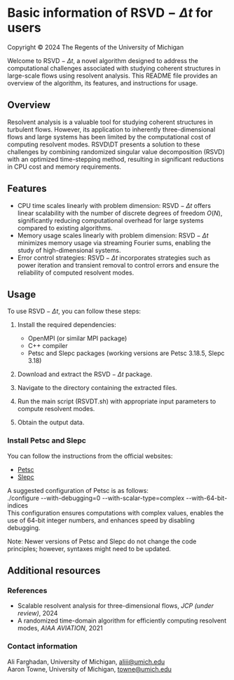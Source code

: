 # Basic information of $\text{RSVD}-\Delta t$ for users

Copyright © 2024 The Regents of the University of Michigan

Welcome to $\text{RSVD}-\Delta t$, a novel algorithm designed to address the computational challenges associated with studying coherent structures in large-scale flows using resolvent analysis. This README file provides an overview of the algorithm, its features, and instructions for usage.

## Overview

Resolvent analysis is a valuable tool for studying coherent structures in turbulent flows. However, its application to inherently three-dimensional flows and large systems has been limited by the computational cost of computing resolvent modes. RSVD\DT presents a solution to these challenges by combining randomized singular value decomposition (RSVD) with an optimized time-stepping method, resulting in significant reductions in CPU cost and memory requirements.

## Features

* CPU time scales linearly with problem dimension: $\text{RSVD}-\Delta t$ offers linear scalability with the number of discrete degrees of freedom $O(N)$, significantly reducing computational overhead for large systems compared to existing algorithms.
* Memory usage scales linearly with problem dimension: $\text{RSVD}-\Delta t$ minimizes memory usage via streaming Fourier sums, enabling the study of high-dimensional systems.
* Error control strategies: $\text{RSVD}-\Delta t$ incorporates strategies such as power iteration and transient removal to control errors and ensure the reliability of computed resolvent modes.

## Usage

To use $\text{RSVD}-\Delta t$, you can follow these steps:
 
1. Install the required dependencies:
	+ OpenMPI (or similar MPI package)
	+ C++ compiler
	+ Petsc and Slepc packages (working versions are Petsc 3.18.5, Slepc 3.18)

2. Download and extract the $\text{RSVD}-\Delta t$ package.
3. Navigate to the directory containing the extracted files.
4. Run the main script (RSVDT.sh) with appropriate input parameters to compute resolvent modes.
5. Obtain the output data.

### Install Petsc and Slepc

You can follow the instructions from the official websites:

- [Petsc](https://petsc.org/release/install)
- [Slepc](https://slepc.upv.es/documentation)

A suggested configuration of Petsc is as follows:\
./configure --with-debugging=0 --with-scalar-type=complex --with-64-bit-indices\
This configuration ensures computations with complex values, enables the use of 64-bit integer numbers, and enhances speed by disabling debugging.

Note: Newer versions of Petsc and Slepc do not change the code principles; however, syntaxes might need to be updated.

## Additional resources

### References

* Scalable resolvent analysis for three-dimensional flows, *JCP (under review)*, 2024
* A randomized time-domain algorithm for efficiently computing resolvent modes, *AIAA AVIATION*, 2021

### Contact information

Ali Farghadan, University of Michigan, aliii@umich.edu\
Aaron Towne, University of Michigan, towne@umich.edu
